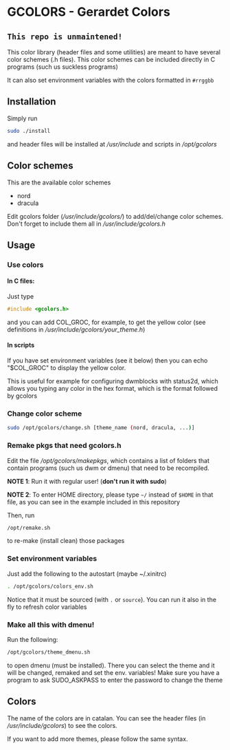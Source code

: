 # GCOLORS - Gerardet Colors

## `This repo is unmaintened!`

This color library (header files and some utilities) are meant to have
several color schemes (.h files). This color schemes can be included
directly in C programs (such us suckless programs)

It can also set environment variables with the colors formatted in `#rrggbb`

## Installation
Simply run
```bash
sudo ./install
```
and header files will be installed at _/usr/include_ and scripts in _/opt/gcolors_

## Color schemes
This are the available color schemes
- nord
- dracula

Edit gcolors folder (_/usr/include/gcolors/_) to add/del/change color schemes.
Don't forget to include them all in _/usr/include/gcolors.h_

## Usage
### Use colors
#### In C files:
Just type
```c
#include <gcolors.h>
```
and you can add COL\_GROC, for example, to get the yellow color (see definitions
in _/usr/include/gcolors/your_theme.h_)
#### In scripts
If you have set environment variables (see it below) then you can
echo "$COL\_GROC" to display the yellow color.

This is useful for example for configuring dwmblocks with status2d, which
allows you typing any color in the hex format, which is the format followed by gcolors

### Change color scheme
```bash
sudo /opt/gcolors/change.sh [theme_name (nord, dracula, ...)]
```
### Remake pkgs that need gcolors.h
Edit the file _/opt/gcolors/makepkgs_, which contains a list of folders that
contain programs (such us dwm or dmenu) that need to be recompiled.

**NOTE 1**: Run it with regular user! (**don't run it with sudo**)

**NOTE 2**: To enter HOME directory, please type `~/` instead of `$HOME` in that file,
as you can see in the example included in this repository

Then, run
```bash
/opt/remake.sh
```
to re-make (install clean) those packages

### Set environment variables
Just add the following to the autostart (maybe ~/.xinitrc)
```bash
. /opt/gcolors/colors_env.sh
```
Notice that it must be sourced (with `.` or `source`). You can run it also in the
fly to refresh color variables

### Make all this with dmenu!
Run the following:
```bash
/opt/gcolors/theme_dmenu.sh
```
to open dmenu (must be installed). There you can select the theme and it will
be changed, remaked and set the env. variables! Make sure you have a program
to ask SUDO\_ASKPASS to enter the password to change the theme

## Colors
The name of the colors are in catalan. You can see the header files (in _/usr/include/gcolors_)
to see the colors.

If you want to add more themes, please follow the same syntax.
